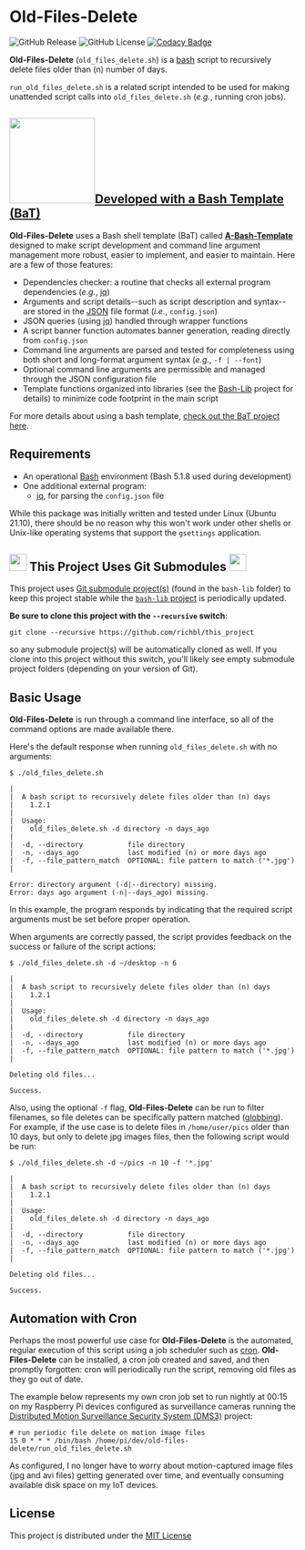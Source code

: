 # Old-Files-Delete

![GitHub Release](https://img.shields.io/github/v/release/richbl/old-files-delete)  ![GitHub License](https://img.shields.io/github/license/richbl/old-files-delete?color=blue)  [![Codacy Badge](https://app.codacy.com/project/badge/Grade/3c2f7ea290f04a0684e1cd690993f0c5)](https://app.codacy.com/gh/richbl/old-files-delete/dashboard?utm_source=gh&utm_medium=referral&utm_content=&utm_campaign=Badge_grade)


**Old-Files-Delete** (`old_files_delete.sh`) is a [bash](https://en.wikipedia.org/wiki/Bash_%28Unix_shell%29) script to recursively delete files older than (n) number of days.

`run_old_files_delete.sh` is a related script intended to be used for making unattended script calls into `old_files_delete.sh` (*e.g.*, running cron jobs).

## [<img src="https://github.com/user-attachments/assets/4dc1e16e-3fd3-481c-9a43-b027c029dd27" width="150" />](https://github.com/richbl/a-bash-template)[Developed with a Bash Template (BaT)](https://github.com/richbl/a-bash-template)

**Old-Files-Delete** uses a Bash shell template (BaT) called **[A-Bash-Template](https://github.com/richbl/a-bash-template)** designed to make script development and command line argument management more robust, easier to implement, and easier to maintain. Here are a few of those features:

- Dependencies checker: a routine that checks all external program dependencies (*e.g.*, [jq](https://stedolan.github.io/jq/))
- Arguments and script details--such as script description and syntax--are stored in the [JSON](http://www.json.org/) file format (*i.e.*, `config.json`)
- JSON queries (using [jq](https://stedolan.github.io/jq/)) handled through wrapper functions
- A script banner function automates banner generation, reading directly from `config.json`
- Command line arguments are parsed and tested for completeness using both short and long-format argument syntax (*e.g.*, `-f | --font`)
- Optional command line arguments are permissible and managed through the JSON configuration file
- Template functions organized into libraries (see the [Bash-Lib](https://github.com/richbl/bash-lib) project for details) to minimize code footprint in the main script

For more details about using a bash template, [check out the BaT project here](https://github.com/richbl/a-bash-template).

## Requirements

- An operational [Bash](https://en.wikipedia.org/wiki/Bash_%28Unix_shell%29) environment (Bash 5.1.8 used during development)
- One additional external program:
    - [jq](https://stedolan.github.io/jq/), for parsing the `config.json` file

While this package was initially written and tested under Linux (Ubuntu 21.10), there should be no reason why this won't work under other shells or Unix-like operating systems that support the `gsettings` application.

## <picture><source media="(prefers-color-scheme: dark)" srcset="https://github.com/user-attachments/assets/2356369f-c752-4e55-8443-49f4174df4b5" width="30"><source media="(prefers-color-scheme: light)" srcset="https://github.com/user-attachments/assets/2356369f-c752-4e55-8443-49f4174df4b5" width="30"><img src="https://github.com/user-attachments/assets/2356369f-c752-4e55-8443-49f4174df4b5" width="30"></picture>  This Project Uses Git Submodules <picture><source media="(prefers-color-scheme: dark)" srcset="https://github.com/user-attachments/assets/2356369f-c752-4e55-8443-49f4174df4b5" width="30"><source media="(prefers-color-scheme: light)" srcset="https://github.com/user-attachments/assets/2356369f-c752-4e55-8443-49f4174df4b5" width="30"><img src="https://github.com/user-attachments/assets/2356369f-c752-4e55-8443-49f4174df4b5" width="30"></picture>

This project uses [Git submodule project(s)](https://git-scm.com/book/en/v2/Git-Tools-Submodules) (found in the `bash-lib` folder) to keep this project stable while the [`bash-lib` project](https://github.com/richbl/bash-lib) is periodically updated.

**Be sure to clone this project with the `--recursive` switch**:

``` terminal
git clone --recursive https://github.com/richbl/this_project
```

so any submodule project(s) will be automatically cloned as well. If you clone into this project without this switch, you'll likely see empty submodule project folders (depending on your version of Git).

## Basic Usage

**Old-Files-Delete** is run through a command line interface, so all of the command options are made available there.

Here's the default response when running `old_files_delete.sh` with no arguments:

``` terminal
$ ./old_files_delete.sh

|
|  A bash script to recursively delete files older than (n) days
|    1.2.1
|
|  Usage:
|    old_files_delete.sh -d directory -n days_ago
|
|  -d, --directory           file directory
|  -n, --days_ago            last modified (n) or more days ago
|  -f, --file_pattern_match  OPTIONAL: file pattern to match ('*.jpg')
|

Error: directory argument (-d|--directory) missing.
Error: days ago argument (-n|--days_ago) missing.

```

In this example, the program responds by indicating that the required script arguments must be set before proper operation.

When arguments are correctly passed, the script provides feedback on the success or failure of the script actions:

``` terminal
$ ./old_files_delete.sh -d ~/desktop -n 6

|
|  A bash script to recursively delete files older than (n) days
|    1.2.1
|
|  Usage:
|    old_files_delete.sh -d directory -n days_ago
|
|  -d, --directory           file directory
|  -n, --days_ago            last modified (n) or more days ago
|  -f, --file_pattern_match  OPTIONAL: file pattern to match ('*.jpg')
|

Deleting old files...

Success.
```

Also, using the optional `-f` flag, **Old-Files-Delete** can be run to filter filenames, so file deletes can be specifically pattern matched ([globbing](https://en.wikipedia.org/wiki/Glob_(programming))). For example, if the use case is to delete files in `/home/user/pics` older than 10 days, but only to delete jpg images files, then the following script would be run:

``` terminal
$ ./old_files_delete.sh -d ~/pics -n 10 -f '*.jpg'

|
|  A bash script to recursively delete files older than (n) days
|    1.2.1
|
|  Usage:
|    old_files_delete.sh -d directory -n days_ago
|
|  -d, --directory           file directory
|  -n, --days_ago            last modified (n) or more days ago
|  -f, --file_pattern_match  OPTIONAL: file pattern to match ('*.jpg')
|

Deleting old files...

Success.
```

## Automation with Cron

Perhaps the most powerful use case for **Old-Files-Delete** is the automated, regular execution of this script using a job scheduler such as [cron](https://en.wikipedia.org/wiki/Cron). **Old-Files-Delete** can be installed, a cron job created and saved, and then promptly forgotten: cron will periodically run the script, removing old files as they go out of date.

The example below represents my own cron job set to run nightly at 00:15 on my Raspberry Pi devices configured as surveillance cameras running the [Distributed Motion Surveillance Security System (DMS3)](https://github.com/richbl/go-distributed-motion-s3) project:

``` terminal
# run periodic file delete on motion image files
15 0 * * * /bin/bash /home/pi/dev/old-files-delete/run_old_files_delete.sh
```

As configured, I no longer have to worry about motion-captured image files (jpg and avi files) getting generated over time, and eventually consuming available disk space on my IoT devices.

## License

This project is distributed under the [MIT License](https://github.com/richbl/old-files-delete/blob/main/LICENSE)
